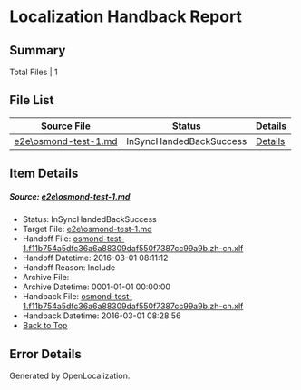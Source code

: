 # <a name='report-top'></a> Localization Handback Report

## Summary
 Total Files | 1

## File List
 Source File | Status | Details 
 ----------- | ------ | ------- 
 [e2e\osmond-test-1.md](https://github.com/OpenLocalizationTest/oltest/blob/fd45c556033699626454bad47731c7edbb92be0f/e2e/osmond-test-1.md) | InSyncHandedBackSuccess | [Details](#47609b0422629832c77370a4324229c7153ccdd73)

## Item Details
##### <a name='47609b0422629832c77370a4324229c7153ccdd73'></a> Source: [e2e\osmond-test-1.md](https://github.com/OpenLocalizationTest/oltest/blob/fd45c556033699626454bad47731c7edbb92be0f/e2e/osmond-test-1.md)
* Status: InSyncHandedBackSuccess
* Target File: [e2e\osmond-test-1.md](https://github.com/OpenLocalizationTestOrg/oltest.zh-cn/blob/da351b217d4ec48ef0f9a7b89b0d4f9b30c93304/e2e/osmond-test-1.md)
* Handoff File: [osmond-test-1.f11b754a5dfc36a6a88309daf550f7387cc99a9b.zh-cn.xlf](https://github.com/OpenLocalizationTestOrg/olhandoff.zh-cn/blob/a00c352e0c40cfe7dd7c2573f52a47482fde5861/ol-handoff/OpenLocalizationTestOrg/oltest.zh-cn/separatehandoff/osmond-test-1.f11b754a5dfc36a6a88309daf550f7387cc99a9b.zh-cn.xlf)
* Handoff Datetime: 2016-03-01 08:11:12
* Handoff Reason: Include
* Archive File: 
* Archive Datetime: 0001-01-01 00:00:00
* Handback File: [osmond-test-1.f11b754a5dfc36a6a88309daf550f7387cc99a9b.zh-cn.xlf](https://github.com/OpenLocalizationTestOrg/olhandback/blob/ff27d98698a40a907aa8fe90e903e0d0862345f9/ol-handback/OpenLocalizationTestOrg/oltest.zh-cn/separatehandoff/osmond-test-1.f11b754a5dfc36a6a88309daf550f7387cc99a9b.zh-cn.xlf)
* Handback Datetime: 2016-03-01 08:28:56
* [Back to Top](#report-top)


## Error Details

Generated by OpenLocalization.
